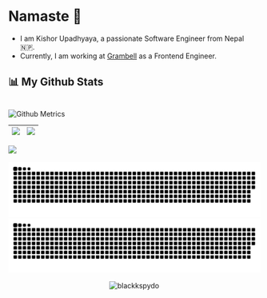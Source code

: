 # Namaste :pray:

- I am Kishor Upadhyaya, a passionate Software Engineer from Nepal 🇳🇵.
- Currently, I am working at [Grambell](https://grambell.com/) as a Frontend Engineer.

## 📊 My Github Stats
<br/><img width="500" src="https://metrics.lecoq.io/blackkspydo" alt="Github Metrics">



![](https://github-readme-stats.vercel.app/api?username=blackkspydo&&show_icons=true&title_color=ffffff&icon_color=bb2acf&text_color=daf7dc&bg_color=151515)|![](https://github-readme-stats.vercel.app/api/top-langs/?username=blackkspydo&layout=compact&theme=tokyonight&langs_count=10)|
|-|-|

![](https://activity-graph.herokuapp.com/graph?username=blackkspydo&theme=redical)

![github contribution grid snake animation](https://raw.githubusercontent.com/blackkspydo/blackkspydo/output/github-contribution-grid-snake-dark.svg#gh-dark-mode-only)![github contribution grid snake animation](https://raw.githubusercontent.com/blackkspydo/blackkspydo/output/github-contribution-grid-snake.svg#gh-light-mode-only)

<p align="center"><p align="center"> <img src="https://komarev.com/ghpvc/?username=blackkspydo&style=for-the-badge" alt="blackkspydo"/>